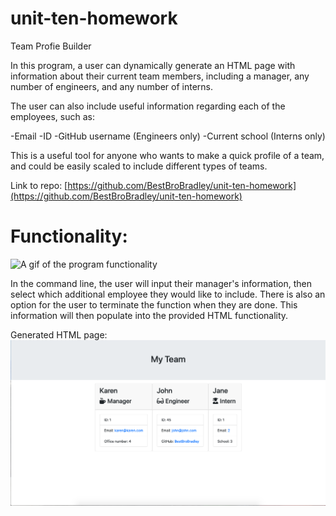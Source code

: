 # unit-ten-homework

Team Profie Builder

In this program, a user can dynamically generate an HTML page with information about their current team members, including a manager, any number of engineers, and any number of interns.

The user can also include useful information regarding each of the employees, such as:

-Email
-ID
-GitHub username (Engineers only)
-Current school (Interns only)

This is a useful tool for anyone who wants to make a quick profile of a team, and could be easily scaled to include different types of teams.

Link to repo:
[https://github.com/BestBroBradley/unit-ten-homework](https://github.com/BestBroBradley/unit-ten-homework)

# Functionality:

![A gif of the program functionality](assets/team-profile-generator.gif)

In the command line, the user will input their manager's information, then select which additional employee they would like to include.  There is also an option for the user to terminate the function when they are done.  This information will then populate into the provided HTML functionality.

Generated HTML page:
![Generated HTML page](assets/output.png)